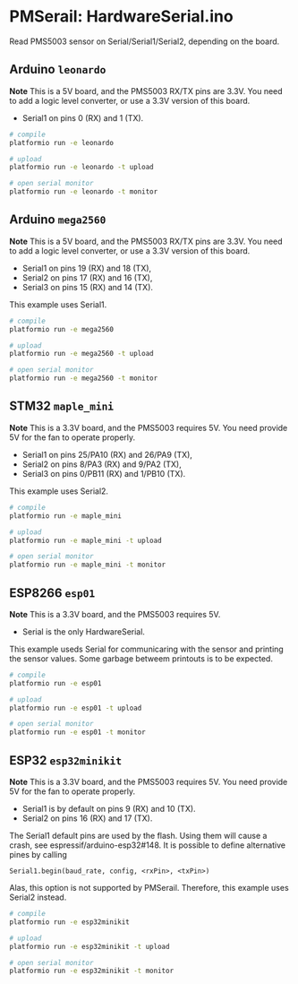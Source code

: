 # PMSerail: HardwareSerial.ino

Read PMS5003 sensor on Serial/Serial1/Serial2, depending on the board.

## Arduino `leonardo`

**Note** This is a 5V board, and the PMS5003 RX/TX pins are 3.3V.
You need to add a logic level converter, or use a 3.3V version of this board.

- Serial1 on pins 0 (RX) and 1 (TX).

```bash
# compile
platformio run -e leonardo

# upload
platformio run -e leonardo -t upload

# open serial monitor
platformio run -e leonardo -t monitor
```

## Arduino `mega2560`

**Note** This is a 5V board, and the PMS5003 RX/TX pins are 3.3V.
You need to add a logic level converter, or use a 3.3V version of this board.

- Serial1 on pins 19 (RX) and 18 (TX),
- Serial2 on pins 17 (RX) and 16 (TX),
- Serial3 on pins 15 (RX) and 14 (TX).

This example uses Serial1.

```bash
# compile
platformio run -e mega2560

# upload
platformio run -e mega2560 -t upload

# open serial monitor
platformio run -e mega2560 -t monitor
```

## STM32 `maple_mini`

**Note** This is a 3.3V board, and the PMS5003 requires 5V.
You need provide 5V for the fan to operate properly.

- Serial1 on pins 25/PA10 (RX) and 26/PA9 (TX),
- Serial2 on pins 8/PA3  (RX) and 9/PA2 (TX),
- Serial3 on pins 0/PB11 (RX) and 1/PB10 (TX).

This example uses Serial2.

```bash
# compile
platformio run -e maple_mini

# upload
platformio run -e maple_mini -t upload

# open serial monitor
platformio run -e maple_mini -t monitor
```

## ESP8266 `esp01`

**Note** This is a 3.3V board, and the PMS5003 requires 5V.

- Serial is the only HardwareSerial.

This example useds Serial for communicaring with the sensor
and printing the sensor values.
Some garbage betweem printouts is to be expected.

```bash
# compile
platformio run -e esp01

# upload
platformio run -e esp01 -t upload

# open serial monitor
platformio run -e esp01 -t monitor
```

## ESP32 `esp32minikit`

**Note** This is a 3.3V board, and the PMS5003 requires 5V.
You need provide 5V for the fan to operate properly.

- Serial1 is by default on pins 9 (RX) and 10 (TX). 
- Serial2 on pins 16 (RX) and 17 (TX).

The Serial1 default pins are used by the flash.
Using them will cause a crash, see espressif/arduino-esp32#148.
It is possible to define alternative pines by calling 
```Arduino
Serial1.begin(baud_rate, config, <rxPin>, <txPin>)
````
Alas, this option is not supported by PMSerail.
Therefore, this example uses Serial2 instead.


```bash
# compile
platformio run -e esp32minikit

# upload
platformio run -e esp32minikit -t upload

# open serial monitor
platformio run -e esp32minikit -t monitor
```

